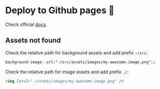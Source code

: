 # Deploy to Github pages 🚀

Check official [docs](https://angular.io/guide/deployment#deploy-to-github-pages).

## Assets not found

Check the relative path for background assets and add prefix `~/src`:

```css
background-image: url("~/src/assets/images/my-awesome-image.png");
```

Check the relative path for image assets and add prefix `./`:

```html
<img [src]="./assets/images/my-awesome-image.png" />
```
